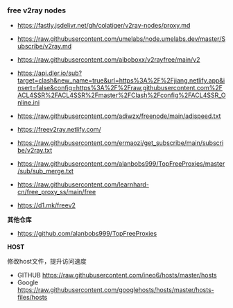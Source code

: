 ### free v2ray nodes


* https://fastly.jsdelivr.net/gh/colatiger/v2ray-nodes/proxy.md

* https://raw.githubusercontent.com/umelabs/node.umelabs.dev/master/Subscribe/v2ray.md
  
* https://raw.githubusercontent.com/aiboboxx/v2rayfree/main/v2

* https://api.dler.io/sub?target=clash&new_name=true&url=https%3A%2F%2Fjiang.netlify.app&insert=false&config=https%3A%2F%2Fraw.githubusercontent.com%2FACL4SSR%2FACL4SSR%2Fmaster%2FClash%2Fconfig%2FACL4SSR_Online.ini

* https://raw.githubusercontent.com/adiwzx/freenode/main/adispeed.txt 

* https://freev2ray.netlify.com/

* https://raw.githubusercontent.com/ermaozi/get_subscribe/main/subscribe/v2ray.txt

* https://raw.githubusercontent.com/alanbobs999/TopFreeProxies/master/sub/sub_merge.txt

* https://raw.githubusercontent.com/learnhard-cn/free_proxy_ss/main/free

* https://d1.mk/freev2 

**其他仓库**

* https://github.com/alanbobs999/TopFreeProxies


**HOST**

修改host文件，提升访问速度

* GITHUB https://raw.githubusercontent.com/ineo6/hosts/master/hosts
* Google https://raw.githubusercontent.com/googlehosts/hosts/master/hosts-files/hosts
